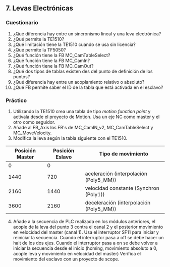 ## 7. Levas Electrónicas ##
### Cuestionario ###
1. ¿Qué diferencia hay entre un sincronismo lineal y una leva electrónica?
2. ¿Qué permite la TE1510?
3. ¿Qué limitación tiene la TE1510 cuando se usa sin licencia?
4. ¿Qué permite la TF5050?
5. ¿Qué función tiene la FB MC_CamTableSelect?
6. ¿Qué función tiene la FB MC_CamIn?
7. ¿Qué función tiene la FB MC_CamOut?
8. ¿Qué dos tipos de tablas existen des del punto de definición de los puntos?
9. ¿Qué diferencia hay entre un acoplamiento relativo o absoluto?
10. ¿Qué FB permite saber el ID de la tabla que está activada en el esclavo?

### Práctico ###
1. Utilizando la TE1510 crea una tabla de tipo *motion function point* y activala desde el proyecto de Motion. Usa un eje NC como master y el otro como seguidor. 
2. Añade al FB_Axis los FB's de MC_CamIN_v2, MC_CamTableSelect y MC_MoveVelocity. 
3. Modifica la leva según la tabla siguiente con el TE1510. 

| Posición Master   | Posición Eslavo   | Tipo de movimiento    |
| --------          | -------           | -------               |
| 0                 | 0                 |
| 1440              | 720               | aceleración (interpolación (Poly5_MM))
| 2160              | 1440              | velocidad constante (Synchron (Poly1))
| 3600              | 2160              | deceleración (interpolación (Poly5_MM))

4. Añade a la secuencia de PLC realizada en los módulos anteriores, el acople de la leva del punto 3 contra el canal 2 y el posterior movimiento en velocidad del master (canal 1). Usa el interruptor SF11 para iniciar y reiniciar la secuencia. Cuando el interruptor pasa a off se debe hacer un halt de los dos ejes. Cuando el interruptor pasa a on se debe volver a iniciar la secuencia desde el inicio (homing, movimiento absoluto a 0, acople leva y movimiento en velocidad del master) Verifica el movimiento del esclavo con un proyecto de scope.    

